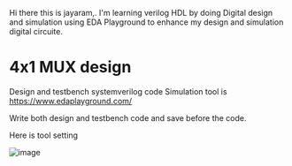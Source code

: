 Hi there this is jayaram,. I'm learning verilog HDL by doing Digital design and simulation using EDA Playground to enhance my design and simulation digital circuite.

# 4x1 MUX design
Design and testbench systemverilog code 
Simulation tool is https://www.edaplayground.com/

Write both design and testbench code and save before the code.

Here is tool setting

![image](https://github.com/user-attachments/assets/42bd749b-ed12-4ab9-8586-5520aa21772e)

